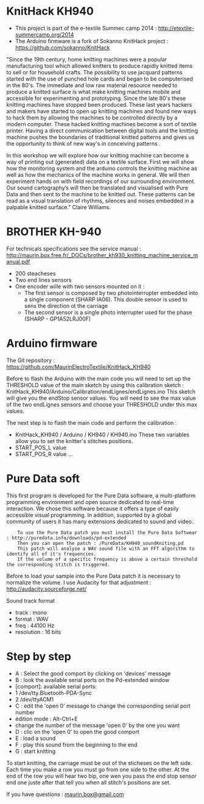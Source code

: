 KnitHack KH940
=========

- This project is part of the e-textile Summec camp 2014 : http://etextile-summercamp.org/2014
- The Arduino firmware is a fork of Sokanno KnitHack project : https://github.com/sokanno/KnitHack

"Since the 19th century, home knitting machines were a popular manufacturing tool which allowed knitters to produce rapidly knitted items to sell or for household crafts.  The possibility to use jacquard patterns started with the use of punched hole cards and began to be computerised in the 80's. The immediate and low raw material resource needed to produce a knitted surface is what make knitting machines mobile and accessible for experimenting and prototyping. Since the late 80's these knitting machines have stopped been produced.
These last years hackers and makers have started to open up knitting machines and found new ways to hack them by allowing the machines to be controlled directly by a modern computer. These hacked knitting machines become a sort of textile printer. Having a direct communication between digital tools and the knitting machine pushes the boundaries of traditional knitted patterns and gives us the opportunity to think of new way's in conceiving patterns . 

In this workshop we will explore how our knitting machine can become a way of printing out (generated) data on a textile surface.
First we will show how the monitoring system and the arduino controls the knitting machine as well as how the mechanics of the machine works in general.
We will then experiment hands on with field recordings of our surrounding environment. Our sound cartography’s will then be translated and visualised with Pure Data and then sent to the machine to be knitted out. These patterns can be read as a visual translation of rhythms, silences and noises embedded in a palpable knitted surface." Claire Williams.
        

BROTHER KH-940
=========

For technicals specifications see the service manual : http://maurin.box.free.fr/_DOCs/brother_kh930_knitting_machine_service_manual.pdf
- 200 steacheses
- Two end lines sensors
- One encoder wille with two sensors mounted on it :
  - The first sensor is composed by two photointerrupter embedded into a single component (SHARP IA06). This double sensor is used to sens the direction ot the carriage
  - The second sensor is a single photo interrupter used for the phase (SHARP - GP1A52LRJ00F)

Arduino firmware
=========

The Git repository : https://github.com/MaurinElectroTextile/KnitHack_KH940

Before to flash the Arduino with the main code you will need to set up the THRESHOLD value of the main sketch by using this calibration sketch : KnitHack_KH940/Arduino/Calibration/endLignes/endLignes.ino
This sketch will give you the endStop sensor values. You will need to see the max value of the two endLignes sensors and choose your THRESHOLD under this max values.


The next step is to flash the main code and perform the calibration :
- KnitHack_KH940 / Arduino / KH940 / KH940.ino
These two variables allow you to set the knitter's stitches positions.
- START_POS_L value 
- START_POS_R value
...


Pure Data soft
=========

This first program is developed for the Pure Data software, a multi-platform programming environment and open source dedicated to real-time interaction. We chose this software because it offers a type of easily accessible visual programming. In addition, supported by a global community of users it has many extensions dedicated to sound and video.

        To use the Pure Data patch you must install the Pure Data Softwear : http://puredata.info/downloads/pd-extended
        Then you can open the patch : /PureData/KH940_soundKniting.pd
        This patch will analyse a WAV sound file with an FFT algorithm to identify all of it's frequencies.
        If the volume of a specific frequency is above a certain threshold the corresponding stitch is triggered.

Before to load your sample into the Pure Data patch it is necessary to normalize the volume. I use Audacity for that adjustment : http://audacity.sourceforge.net/

Sound track format
 - track : mono
 - format : WAV
 - freq : 44100 Hz
 - resolution : 16 bits

Step by step 
=========
 - A : Select the good comport by clicking on 'devices' message
 - B : look the available serial ports on the Pd-extended window
  - [comport]: available serial ports:
  - 1	/dev/tty.Bluetooth-PDA-Sync
  - 2   /dev/ttyACM1
 - C : edit the 'open 0' message to change the corresponding serial port number
  - édition mode : Alt-Ctrl+E
  - change the number of the message 'open 0' by the one you want
 - D : clic on the 'open 0' to open the good comport
 - E : load a sound
 - F : play this sound from the beginning to the end
 - G : start knitting

To start knitting, the carriage must be out of the sticheses on the left side.
Each time you make a row you must go from one side to the other.
At the end of the row you will hear two bip, one wen you pass the end stop sensor end one juste after that tell you when all stitch's positions are set.

If you have questions : maurin.box@gmail.com
